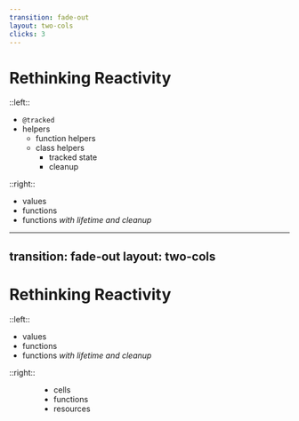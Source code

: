 ```yaml
---
transition: fade-out
layout: two-cols
clicks: 3
---
```


# Rethinking Reactivity

<Arrow x1="250" y1="125" x2="500" y2="125" v-click="1" />
<Arrow x1="350" y1="225" x2="500" y2="180" v-click="2" />
<Arrow x1="370" y1="345" x2="500" y2="260" v-click="3" />
<Arrow x1="350" y1="425" x2="500" y2="270" v-click="3" />

::left::

<ul class="display-list">
    <li><code>@tracked</code></li>
    <li>
        helpers
        <ul class="display-list">
            <li>function helpers</li>
            <li>
                class helpers
                <ul class="display-list">
                    <li>tracked state</li>
                    <li>cleanup</li>
                </ul>
            </li>
        </ul>
    </li>
</ul>


::right::


<ul class="display-list">
    <li v-click="1">values</li>
    <li v-click="2">functions</li>
    <li v-click="3">functions <em>with lifetime and cleanup</em></li>
</ul>


<!-- 

I'd like to propose, we as a community rethink reactivity in general.

Instead of at-tracked, 

!! click

let's think of and redefine these as values -- the most basic kind of reactive primitive we could possibly have -- these can exist in within functions, outside classes, anywhere -- this will be a theme throughout this new way of thinking about reactivity. 

!! click

for function-based helpers, we can use _plain javascript functions_, 
supporting plain javascript functions as a reactive primitive, 
_as well as their arguments_, 
is **essential** for reducing the number of abstractions folks need to learn when they learn ember.

!! click

for class-based-helpers, we can use use a new primitive -- 
"functions with lifetime and cleanup" -- 
this allows us to compose our value primitives, 
for managing state throughout the **lifetime** of a the parent object.
and then we can have optional cleanup -- we'll expand on both of these concepts momentarily.


!! click until you get to the next slide, Sli.dev has bugs.


-->



---
transition: fade-out
layout: two-cols
---

# Rethinking Reactivity

<Arrow x1="240" y1="125" x2="550" y2="125" v-click="1" />
<Arrow x1="260" y1="185" x2="550" y2="185" v-click="2" />
<Arrow x1="470" y1="245" x2="550" y2="245" v-click="3" />

::left::

<ul class="display-list">
    <li>values</li>
    <li>functions</li>
    <li>functions <em>with lifetime and cleanup</em></li>
</ul>

::right::


<ul class="display-list" style="margin-left: 4em;">
    <li v-click="1">cells</li>
    <li v-click="2">functions</li>
    <li v-click="3">resources</li>
</ul>

<!-- 

For a couple of these we still need abstractions, 
because reactivity is not built in to the browser.

!! click

we'll call values "cells", 
and Cells will provide a the abstraction with which we can built at-tracked, 
and allow us to use reactive values everywhere

!! click

functions, we can leave as-is, 
because they can directly access the state on cells -- these will auto-track and are completely transparent to the renderer

!! click

functions with lifetime and cleanup... are _Resources_.

These are the key abstraction that I'll focus on for the rest of this talk.



!! click until you get to the next slide, Sli.dev has bugs.

-->
